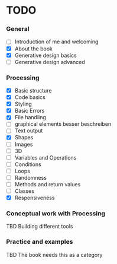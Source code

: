 # TODO

### General

- [ ] Introduction of me and welcoming
- [x] About the book
- [x] Generative design basics
- [ ] Generative design advanced

### Processing

- [x] Basic structure
- [x] Code basics
- [x] Styling
- [x] Basic Errors
- [x] File handling
- [ ] graphical elements besser beschreiben
- [ ] Text output
- [x] Shapes
- [ ] Images
- [ ] 3D
- [ ] Variables and Operations
- [ ] Conditions
- [ ] Loops
- [ ] Randomness
- [ ] Methods and return values
- [ ] Classes
- [x] Responsiveness

### Conceptual work with Processing

TBD Building different tools

### Practice and examples

TBD The book needs this as a category